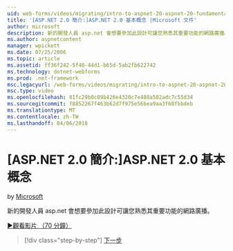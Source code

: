 ```yaml
---
uid: web-forms/videos/migrating/intro-to-aspnet-20-aspnet-20-fundamentals
title: '[ASP.NET 2.0 簡介:]ASP.NET 2.0 基本概念 |Microsoft 文件'
author: microsoft
description: 新的開發人員 asp.net 會想要參加此設計可讓您熟悉其重要功能的網路廣播。
ms.author: aspnetcontent
manager: wpickett
ms.date: 07/25/2006
ms.topic: article
ms.assetid: ff36f242-5f40-44d1-b65d-5ab2fb622742
ms.technology: dotnet-webforms
ms.prod: .net-framework
msc.legacyurl: /web-forms/videos/migrating/intro-to-aspnet-20-aspnet-20-fundamentals
msc.type: video
ms.openlocfilehash: 81fc29b0c09b426e4320c7e488a502adc7c55d34
ms.sourcegitcommit: f8852267f463b62d7f975e56bea9aa3f68fbbdeb
ms.translationtype: MT
ms.contentlocale: zh-TW
ms.lasthandoff: 04/06/2018
---
```

<a name="intro-to-aspnet-20-aspnet-20-fundamentals"></a>[ASP.NET 2.0 簡介:]ASP.NET 2.0 基本概念
====================
by [Microsoft](https://github.com/microsoft)

新的開發人員 asp.net 會想要參加此設計可讓您熟悉其重要功能的網路廣播。

[&#9654;觀看影片 （70 分鐘）](https://channel9.msdn.com/Blogs/ASP-NET-Site-Videos/intro-to-aspnet-20-aspnet-20-fundamentals)

> [!div class="step-by-step"]
> [下一步](intro-to-aspnet-20-user-interface-elements.md)

